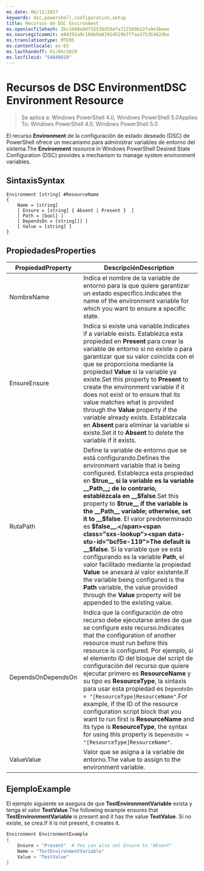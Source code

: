 ```yaml
---
ms.date: 06/12/2017
keywords: dsc,powershell,configuration,setup
title: Recursos de DSC Environment
ms.openlocfilehash: 2bc1600a9df32538d59efa712569b12fa9e3beee
ms.sourcegitcommit: e04292a9c10de9a8391d529b7f7aa3753b362dbe
ms.translationtype: MTE95
ms.contentlocale: es-ES
ms.lasthandoff: 01/04/2019
ms.locfileid: "54048019"
---
```

# <a name="dsc-environment-resource"></a><span data-ttu-id="bcf5e-103">Recursos de DSC Environment</span><span class="sxs-lookup"><span data-stu-id="bcf5e-103">DSC Environment Resource</span></span>

> <span data-ttu-id="bcf5e-104">Se aplica a: Windows PowerShell 4.0, Windows PowerShell 5.0</span><span class="sxs-lookup"><span data-stu-id="bcf5e-104">Applies To: Windows PowerShell 4.0, Windows PowerShell 5.0</span></span>

<span data-ttu-id="bcf5e-105">El recurso __Environment__ de la configuración de estado deseado (DSC) de PowerShell ofrece un mecanismo para administrar variables de entorno del sistema.</span><span class="sxs-lookup"><span data-stu-id="bcf5e-105">The __Environment__ resource in Windows PowerShell Desired State Configuration (DSC) provides a mechanism to manage system environment variables.</span></span>

## <a name="syntax"></a><span data-ttu-id="bcf5e-106">Sintaxis</span><span class="sxs-lookup"><span data-stu-id="bcf5e-106">Syntax</span></span>
``` mof
Environment [string] #ResourceName
{
    Name = [string]
    [ Ensure = [string] { Absent | Present }  ]
    [ Path = [bool] ]
    [ DependsOn = [string[]] ]
    [ Value = [string] ]
}
```

## <a name="properties"></a><span data-ttu-id="bcf5e-107">Propiedades</span><span class="sxs-lookup"><span data-stu-id="bcf5e-107">Properties</span></span>

|  <span data-ttu-id="bcf5e-108">Propiedad</span><span class="sxs-lookup"><span data-stu-id="bcf5e-108">Property</span></span>  |  <span data-ttu-id="bcf5e-109">Descripción</span><span class="sxs-lookup"><span data-stu-id="bcf5e-109">Description</span></span>   |
|---|---|
| <span data-ttu-id="bcf5e-110">Nombre</span><span class="sxs-lookup"><span data-stu-id="bcf5e-110">Name</span></span>| <span data-ttu-id="bcf5e-111">Indica el nombre de la variable de entorno para la que quiere garantizar un estado específico.</span><span class="sxs-lookup"><span data-stu-id="bcf5e-111">Indicates the name of the environment variable for which you want to ensure a specific state.</span></span>|
| <span data-ttu-id="bcf5e-112">Ensure</span><span class="sxs-lookup"><span data-stu-id="bcf5e-112">Ensure</span></span>| <span data-ttu-id="bcf5e-113">Indica si existe una variable.</span><span class="sxs-lookup"><span data-stu-id="bcf5e-113">Indicates if a variable exists.</span></span> <span data-ttu-id="bcf5e-114">Establezca esta propiedad en __Present__ para crear la variable de entorno si no existe o para garantizar que su valor coincida con el que se proporciona mediante la propiedad __Value__ si la variable ya existe.</span><span class="sxs-lookup"><span data-stu-id="bcf5e-114">Set this property to __Present__ to create the environment variable if it does not exist or to ensure that its value matches what is provided through the __Value__ property if the variable already exists.</span></span> <span data-ttu-id="bcf5e-115">Establézcala en __Absent__ para eliminar la variable si existe.</span><span class="sxs-lookup"><span data-stu-id="bcf5e-115">Set it to __Absent__ to delete the variable if it exists.</span></span>|
| <span data-ttu-id="bcf5e-116">Ruta</span><span class="sxs-lookup"><span data-stu-id="bcf5e-116">Path</span></span>| <span data-ttu-id="bcf5e-117">Define la variable de entorno que se está configurando.</span><span class="sxs-lookup"><span data-stu-id="bcf5e-117">Defines the environment variable that is being configured.</span></span> <span data-ttu-id="bcf5e-118">Establezca esta propiedad en __$true__ si la variable es la variable __Path__; de lo contrario, establézcala en __$false__.</span><span class="sxs-lookup"><span data-stu-id="bcf5e-118">Set this property to __$true__ if the variable is the __Path__ variable; otherwise, set it to __$false__.</span></span> <span data-ttu-id="bcf5e-119">El valor predeterminado es __$false__.</span><span class="sxs-lookup"><span data-stu-id="bcf5e-119">The default is __$false__.</span></span> <span data-ttu-id="bcf5e-120">Si la variable que se está configurando es la variable __Path__, el valor facilitado mediante la propiedad __Value__ se anexará al valor existente.</span><span class="sxs-lookup"><span data-stu-id="bcf5e-120">If the variable being configured is the __Path__ variable, the value provided through the __Value__ property will be appended to the existing value.</span></span>|
| <span data-ttu-id="bcf5e-121">DependsOn</span><span class="sxs-lookup"><span data-stu-id="bcf5e-121">DependsOn</span></span> | <span data-ttu-id="bcf5e-122">Indica que la configuración de otro recurso debe ejecutarse antes de que se configure este recurso.</span><span class="sxs-lookup"><span data-stu-id="bcf5e-122">Indicates that the configuration of another resource must run before this resource is configured.</span></span> <span data-ttu-id="bcf5e-123">Por ejemplo, si el elemento ID del bloque del script de configuración del recurso que quiere ejecutar primero es __ResourceName__ y su tipo es __ResourceType__, la sintaxis para usar esta propiedad es `DependsOn = "[ResourceType]ResourceName"`.</span><span class="sxs-lookup"><span data-stu-id="bcf5e-123">For example, if the ID of the resource configuration script block that you want to run first is __ResourceName__ and its type is __ResourceType__, the syntax for using this property is `DependsOn = "[ResourceType]ResourceName"`.</span></span>|
| <span data-ttu-id="bcf5e-124">Value</span><span class="sxs-lookup"><span data-stu-id="bcf5e-124">Value</span></span>| <span data-ttu-id="bcf5e-125">Valor que se asigna a la variable de entorno.</span><span class="sxs-lookup"><span data-stu-id="bcf5e-125">The value to assign to the environment variable.</span></span>|

## <a name="example"></a><span data-ttu-id="bcf5e-126">Ejemplo</span><span class="sxs-lookup"><span data-stu-id="bcf5e-126">Example</span></span>

<span data-ttu-id="bcf5e-127">El ejemplo siguiente se asegura de que __TestEnvironmentVariable__ exista y tenga el valor __TestValue__.</span><span class="sxs-lookup"><span data-stu-id="bcf5e-127">The following example ensures that __TestEnvironmentVariable__ is present and it has the value __TestValue__.</span></span> <span data-ttu-id="bcf5e-128">Si no existe, se crea.</span><span class="sxs-lookup"><span data-stu-id="bcf5e-128">If it is not present, it creates it.</span></span>

```powershell
Environment EnvironmentExample
{
    Ensure = "Present"  # You can also set Ensure to "Absent"
    Name = "TestEnvironmentVariable"
    Value = "TestValue"
}
```